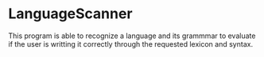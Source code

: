 # LanguageScanner
This program is able to recognize a language and its grammmar to evaluate if the user is writting it correctly through the requested lexicon and syntax.
